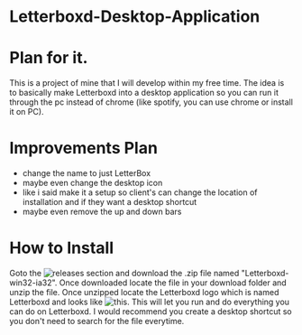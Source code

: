# Letterboxd-Desktop-Application

# Plan for it.


This is a project of mine that I will develop within my free time. The idea is to basically make Letterboxd into a desktop application so you can run it through the pc instead of chrome (like spotify, you can use chrome or install it on PC). 



# Improvements Plan

- change the name to just LetterBox
- maybe even change the desktop icon
- like i said make it a setup so client's can change the location of installation and if they want a desktop shortcut
- maybe even remove the up and down bars

# How to Install
Goto the ![releases](https://github.com/Arrowerse2001/Letterboxd-Desktop-Application/releases) section and download the .zip file named "Letterboxd-win32-ia32". Once downloaded locate the file in your download folder and unzip the file. Once unzipped locate the Letterboxd logo which is named Letterboxd and looks like ![this.](https://media.discordapp.net/attachments/563348190687002624/563367494895796224/Annotation_2019-04-04_151708.jpg) This will let you run and do everything you can do on Letterboxd. I would recommend you create a desktop shortcut so you don't need to search for the file everytime. 

